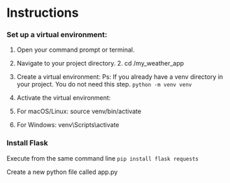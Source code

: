# Instructions

### Set up a virtual environment:

1. Open your command prompt or terminal.
1. Navigate to your project directory.
   2. cd /my_weather_app
1. Create a virtual environment: Ps: If you already have a venv directory in your project. You do not need this step.
        `python -m venv venv`  
2. Activate the virtual environment:
   
3. For macOS/Linux: source venv/bin/activate
3. For Windows: venv\Scripts\activate


### Install Flask

Execute from the same command line
`pip install flask requests`

Create a new python file called app.py
